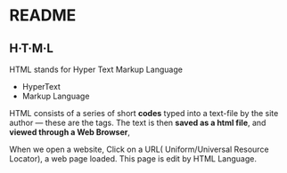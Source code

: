 # README

## H·T·M·L

HTML stands for Hyper Text Markup Language

-   HyperText
-   Markup Language

 HTML consists of a series of short **codes** typed into a text-file by the site author — these are the tags. The text is then **saved as a html file**, and **viewed through a Web Browser**,

When we open a website, Click on a URL( Uniform/Universal Resource Locator), a web page loaded. This page is edit by HTML Language.

### 
